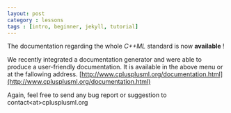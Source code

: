 ```yaml
---
layout: post
category : lessons
tags : [intro, beginner, jekyll, tutorial]
---
```


The documentation regarding the whole _C++ML_ standard is now __available__ !

We recently integrated a documentation generator and were able to produce a user-friendly documentation. It is available in the above menu or at the fallowing address. 
[http://www.cplusplusml.org/documentation.html](http://www.cplusplusml.org/documentation.html)

Again, feel free to send any bug report or suggestion to contact&lt;at&gt;cplusplusml.org
